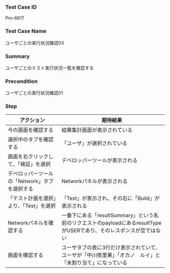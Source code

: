 ### Test Case ID
Pro-6617

### Test Case Name
ユーザごとの実行状況確認03

### Summary
ユーザごとのテスト実行状況一覧を確認する

### Precondition
ユーザごとの実行状況確認01

### Step
| アクション      | 期待結果            |
|------------|-----------------|
| 今の画面を確認する | 結果集計画面が表示されている |
| 選択中のタブを確認する | 「ユーザ」が選択されている |
| 画面を右クリックして、「検証」を選択 | デベロッパーツールが表示される |
| デベロッパーツールの「Network」タブを選択する | Networkパネルが表示される |
| 「テスト計画を選択」より、「Test」を選択 | 「Test」が表示され、その右に「Build」が表示される |
| Networkパネルを確認する | 一番下にある「resultSummary」という名前のリクエストのpayloadにあるresultTypeがUSERであり、そのレスポンスが空ではない |
| 画面を確認する | ユーザタブの表に3行だけ表示されていて、ユーザが「中川依里果」「オカノ　ルイ」と「未割り当て」になっている |
